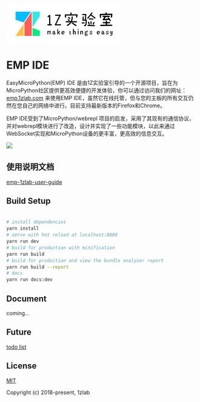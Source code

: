 ![Logo](./static/image/logo.png)

# EMP IDE

EasyMicroPython(EMP) IDE 是由1Z实验室引导的一个开源项目，旨在为MicroPython社区提供更高效便捷的开发体验，你可以通过访问我们的网址：[emp.1zlab.com](emp.1zlab.com) 来使用EMP IDE，虽然它在线托管，但与您的主板的所有交互仍然在您自己的网络中进行。目前支持最新版本的Firefox和Chrome。

EMP IDE受到了MicroPython/webrepl 项目的启发，采用了其现有的通信协议，并对webrepl模块进行了改造，设计并实现了一些功能模块，以此来通过WebSocket实现和MicroPython设备的更丰富，更高效的信息交互。

![](http://src.1zlab.com/empide-guide/connected.png)

## 使用说明文档

[emp-1zlab-user-guide](http://1zlab.com/doc/emp)

## Build Setup

``` bash

# install dependencies
yarn install
# serve with hot reload at localhost:8080
yarn run dev
# build for production with minification
yarn run build
# build for production and view the bundle analyzer report
yarn run build --report
# docs
yarn run docs:dev

```

## Document

coming...

## Future

[todo list](https://github.com/Fuermohao/1ZLAB-MicroIDE/wiki/TO-DO)

## License

[MIT](http://opensource.org/licenses/MIT)

Copyright (c) 2018-present, 1zlab

